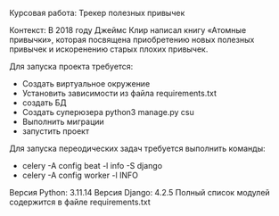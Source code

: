 Курсовая работа: Трекер полезных привычек

Контекст:
В 2018 году Джеймс Клир написал книгу «Атомные привычки», 
которая посвящена приобретению новых полезных привычек и искоренению старых плохих привычек.


Для запуска проекта требуется:
- Создать виртуальное окружение
- Установить зависимости из файла requirements.txt
- создать БД
- Создать суперюзера python3 manage.py csu
- Выполнить миграции
- запустить проект

Для запуска переодических задач требуется выполнить команды:
 - celery -A config beat -l info -S django
 - celery -A config worker -l INFO

Версия Python: 3.11.14
Версия Django: 4.2.5
Полный список модулей содержится в файле requirements.txt